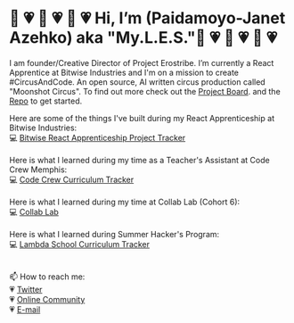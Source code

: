  <h1>👋 💗 👋 💗 👋 💗 Hi, I’m (Paidamoyo-Janet Azehko) aka "My.L.E.S."👋 💗 👋 💗 👋 💗</h1>
 
 I am founder/Creative Director of Project Erostribe. I’m currently a React Apprentice at Bitwise Industries and I'm on a mission to create #CircusAndCode.  An open source, AI written circus production called "Moonshot Circus". To find out more check out the [Project Board](https://github.com/users/ProjectErostribe/projects/3). and the [Repo](https://github.com/ProjectErostribe/cnc-code-of-conduct/blob/main/README.md) to get started.
 
 Here are some of the things I've built during my React Apprenticeship at Bitwise Industries:<br> 
  :computer: [Bitwise React Apprenticeship Project Tracker](https://github.com/users/ProjectErostribe/projects/4)
<br><br>
 Here is what I learned during my time as a Teacher's Assistant at Code Crew Memphis:<br>
  :computer: [Code Crew Curriculum Tracker](https://github.com/users/ProjectErostribe/projects/7) 
<br><br>
  Here is what I learned during my time at Collab Lab (Cohort 6):<br>
    :computer: [Collab Lab](https://github.com/ProjectErostribe/tcl-6-smart-shopping-list)
<br><br>
 Here is what I learned during Summer Hacker's Program:<br>
   :computer: [Lambda School Curriculum Tracker](https://github.com/users/ProjectErostribe/projects/5)
 <br><br><br>
  📫 How to reach me: <br>
  :heartpulse: [Twitter](www.twitter.com/advocatemyles) <br>
  :heartpulse: [Online Community](https://circusandcode.disciplemedia.com) <br>
  :heartpulse: [E-mail](janet@projecterostribe.com) <br>
  
  <!-- :heartpulse: [Website](https://www.projecterostribe.com)<br>
  <!-- :heartpulse: [Observable](https://www.observablehq.com/@projecterostribe) <br>
  <!-- :heartpulse: [Dev.to](https://dev.to/projecterostribe) <br> -->
  


<!---
ProjectErostribe/ProjectErostribe is a ✨ special ✨ repository because its `README.md` (this file) appears on your GitHub profile.
You can click the Preview link to take a look at your changes.
--->

